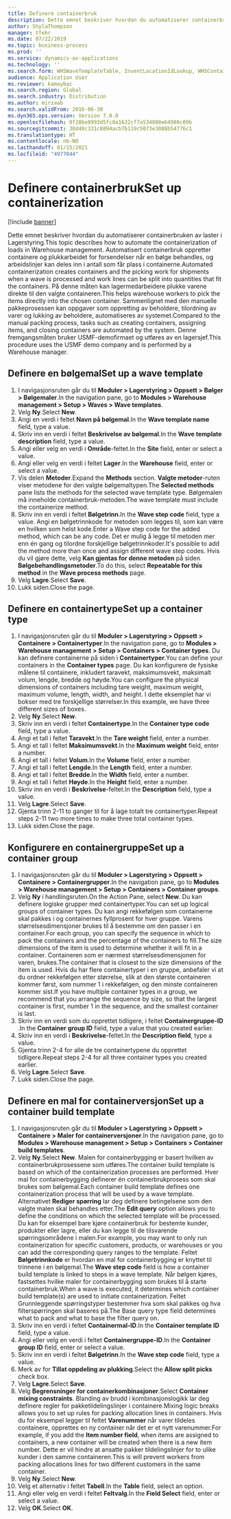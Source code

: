 ```yaml
---
title: Definere containerbruk
description: Dette emnet beskriver hvordan du automatiserer containerbruken av laster i Lagerstyring.
author: ShylaThompson
manager: tfehr
ms.date: 07/22/2019
ms.topic: business-process
ms.prod: ''
ms.service: dynamics-ax-applications
ms.technology: ''
ms.search.form: WHSWaveTemplateTable, InventLocationIdLookup, WHSContainerType, WHSContainerGroup, WHSContainerizationTable, WHSContainerizationBreak, WHSCreateContainerBreak, WHSContainerStructure, WHSContainerTable, WHSContainerizatonHistory, WHSContainerPackingPolicyChange, WHSManifestShipmentContainers, WHSAllowedContainerTypeGroup, WHSPostMethod, WHSContainerCreateDialog, WHSContainerCloseDiag, WHSContainer
audience: Application User
ms.reviewer: kamaybac
ms.search.region: Global
ms.search.industry: Distribution
ms.author: mirzaab
ms.search.validFrom: 2016-06-30
ms.dyn365.ops.version: Version 7.0.0
ms.openlocfilehash: 0f28be8993d5fc0a1632cf7a534808e64980c09b
ms.sourcegitcommit: 38d40c331c8894acb7b119c5073e3088b54776c1
ms.translationtype: HT
ms.contentlocale: nb-NO
ms.lasthandoff: 01/15/2021
ms.locfileid: "4977044"
---
```

# <a name="set-up-containerization"></a><span data-ttu-id="5d1d5-103">Definere containerbruk</span><span class="sxs-lookup"><span data-stu-id="5d1d5-103">Set up containerization</span></span>

[!include [banner](../../includes/banner.md)]

<span data-ttu-id="5d1d5-104">Dette emnet beskriver hvordan du automatiserer containerbruken av laster i Lagerstyring.</span><span class="sxs-lookup"><span data-stu-id="5d1d5-104">This topic describes how to automate the containerization of loads in Warehouse management.</span></span> <span data-ttu-id="5d1d5-105">Automatisert containerbruk oppretter containere og plukkarbeidet for forsendelser når en bølge behandles, og arbeidslinjer kan deles inn i antall som får plass i containerne.</span><span class="sxs-lookup"><span data-stu-id="5d1d5-105">Automated containerization creates containers and the picking work for shipments when a wave is processed and work lines can be split into quantities that fit the containers.</span></span> <span data-ttu-id="5d1d5-106">På denne måten kan lagermedarbeidere plukke varene direkte til den valgte containeren.</span><span class="sxs-lookup"><span data-stu-id="5d1d5-106">This helps warehouse workers to pick the items directly into the chosen container.</span></span> <span data-ttu-id="5d1d5-107">Sammenlignet med den manuelle pakkeprosessen kan oppgaver som oppretting av beholdere, tilordning av varer og lukking av beholdere, automatiseres av systemet.</span><span class="sxs-lookup"><span data-stu-id="5d1d5-107">Compared to the manual packing process, tasks such as creating containers, assigning items, and closing containers are automated by the system.</span></span> <span data-ttu-id="5d1d5-108">Denne fremgangsmåten bruker USMF-demofirmaet og utføres av en lagersjef.</span><span class="sxs-lookup"><span data-stu-id="5d1d5-108">This procedure uses the USMF demo company and is performed by a Warehouse manager.</span></span>


## <a name="set-up-a-wave-template"></a><span data-ttu-id="5d1d5-109">Definere en bølgemal</span><span class="sxs-lookup"><span data-stu-id="5d1d5-109">Set up a wave template</span></span>
1. <span data-ttu-id="5d1d5-110">I navigasjonsruten går du til **Moduler > Lagerstyring > Oppsett > Bølger > Bølgemaler**.</span><span class="sxs-lookup"><span data-stu-id="5d1d5-110">In the navigation pane, go to **Modules > Warehouse management > Setup > Waves > Wave templates**.</span></span>
2. <span data-ttu-id="5d1d5-111">Velg **Ny**.</span><span class="sxs-lookup"><span data-stu-id="5d1d5-111">Select **New**.</span></span>
3. <span data-ttu-id="5d1d5-112">Angi en verdi i feltet **Navn på bølgemal**.</span><span class="sxs-lookup"><span data-stu-id="5d1d5-112">In the **Wave template name** field, type a value.</span></span>
4. <span data-ttu-id="5d1d5-113">Skriv inn en verdi i feltet **Beskrivelse av bølgemal**.</span><span class="sxs-lookup"><span data-stu-id="5d1d5-113">In the **Wave template description** field, type a value.</span></span>
5. <span data-ttu-id="5d1d5-114">Angi eller velg en verdi i **Område**-feltet.</span><span class="sxs-lookup"><span data-stu-id="5d1d5-114">In the **Site** field, enter or select a value.</span></span>
6. <span data-ttu-id="5d1d5-115">Angi eller velg en verdi i feltet **Lager**.</span><span class="sxs-lookup"><span data-stu-id="5d1d5-115">In the **Warehouse** field, enter or select a value.</span></span>
7. <span data-ttu-id="5d1d5-116">Vis delen **Metoder**.</span><span class="sxs-lookup"><span data-stu-id="5d1d5-116">Expand the **Methods** section.</span></span> <span data-ttu-id="5d1d5-117">**Valgte metoder**-ruten viser metodene for den valgte bølgemaltypen.</span><span class="sxs-lookup"><span data-stu-id="5d1d5-117">The **Selected methods** pane lists the methods for the selected wave template type.</span></span> <span data-ttu-id="5d1d5-118">Bølgemalen må inneholde containerbruk-metoden.</span><span class="sxs-lookup"><span data-stu-id="5d1d5-118">The wave template must include the containerize method.</span></span>  
8. <span data-ttu-id="5d1d5-119">Skriv inn en verdi i feltet **Bølgetrinn**.</span><span class="sxs-lookup"><span data-stu-id="5d1d5-119">In the **Wave step code** field, type a value.</span></span> <span data-ttu-id="5d1d5-120">Angi en bølgetrinnkode for metoden som legges til, som kan være en hvilken som helst kode.</span><span class="sxs-lookup"><span data-stu-id="5d1d5-120">Enter a Wave step code for the added method, which can be any code.</span></span> <span data-ttu-id="5d1d5-121">Det er mulig å legge til metoden mer enn én gang og tilordne forskjellige bølgetrinnkoder.</span><span class="sxs-lookup"><span data-stu-id="5d1d5-121">It's possible to add the method more than once and assign different wave step codes.</span></span> <span data-ttu-id="5d1d5-122">Hvis du vil gjøre dette, velg **Kan gjentas for denne metoden** på siden **Bølgebehandlingsmetoder**.</span><span class="sxs-lookup"><span data-stu-id="5d1d5-122">To do this, select **Repeatable for this method** in the **Wave process methods** page.</span></span>  
9. <span data-ttu-id="5d1d5-123">Velg **Lagre**.</span><span class="sxs-lookup"><span data-stu-id="5d1d5-123">Select **Save**.</span></span>
10. <span data-ttu-id="5d1d5-124">Lukk siden.</span><span class="sxs-lookup"><span data-stu-id="5d1d5-124">Close the page.</span></span>

## <a name="set-up-a-container-type"></a><span data-ttu-id="5d1d5-125">Definere en containertype</span><span class="sxs-lookup"><span data-stu-id="5d1d5-125">Set up a container type</span></span>
1. <span data-ttu-id="5d1d5-126">I navigasjonsruten går du til **Moduler > Lagerstyring > Oppsett > Containere > Containertyper**.</span><span class="sxs-lookup"><span data-stu-id="5d1d5-126">In the navigation pane, go to **Modules > Warehouse management > Setup > Containers > Container types**.</span></span> <span data-ttu-id="5d1d5-127">Du kan definere containerne på siden i **Containertyper**.</span><span class="sxs-lookup"><span data-stu-id="5d1d5-127">You can define your containers in the **Container types** page.</span></span> <span data-ttu-id="5d1d5-128">Du kan konfigurere de fysiske målene til containere, inkludert taravekt, maksimumsvekt, maksimalt volum, lengde, bredde og høyde.</span><span class="sxs-lookup"><span data-stu-id="5d1d5-128">You can configure the physical dimensions of containers including tare weight, maximum weight, maximum volume, length, width, and height.</span></span> <span data-ttu-id="5d1d5-129">I dette eksemplet har vi bokser med tre forskjellige størrelser.</span><span class="sxs-lookup"><span data-stu-id="5d1d5-129">In this example, we have three different sizes of boxes.</span></span>  
2. <span data-ttu-id="5d1d5-130">Velg **Ny**.</span><span class="sxs-lookup"><span data-stu-id="5d1d5-130">Select **New**.</span></span>
3. <span data-ttu-id="5d1d5-131">Skriv inn en verdi i feltet **Containertype**.</span><span class="sxs-lookup"><span data-stu-id="5d1d5-131">In the **Container type code** field, type a value.</span></span>
4. <span data-ttu-id="5d1d5-132">Angi et tall i feltet **Taravekt**.</span><span class="sxs-lookup"><span data-stu-id="5d1d5-132">In the **Tare weight** field, enter a number.</span></span>
5. <span data-ttu-id="5d1d5-133">Angi et tall i feltet **Maksimumsvekt**.</span><span class="sxs-lookup"><span data-stu-id="5d1d5-133">In the **Maximum weight** field, enter a number.</span></span>
6. <span data-ttu-id="5d1d5-134">Angi et tall i feltet **Volum**.</span><span class="sxs-lookup"><span data-stu-id="5d1d5-134">In the **Volume** field, enter a number.</span></span>
7. <span data-ttu-id="5d1d5-135">Angi et tall i feltet **Lengde**.</span><span class="sxs-lookup"><span data-stu-id="5d1d5-135">In the **Length** field, enter a number.</span></span>
8. <span data-ttu-id="5d1d5-136">Angi et tall i feltet **Bredde**.</span><span class="sxs-lookup"><span data-stu-id="5d1d5-136">In the **Width** field, enter a number.</span></span>
9. <span data-ttu-id="5d1d5-137">Angi et tall i feltet **Høyde**.</span><span class="sxs-lookup"><span data-stu-id="5d1d5-137">In the **Height** field, enter a number.</span></span>
10. <span data-ttu-id="5d1d5-138">Skriv inn en verdi i **Beskrivelse**-feltet.</span><span class="sxs-lookup"><span data-stu-id="5d1d5-138">In the **Description** field, type a value.</span></span>
11. <span data-ttu-id="5d1d5-139">Velg **Lagre**.</span><span class="sxs-lookup"><span data-stu-id="5d1d5-139">Select **Save**.</span></span>
13. <span data-ttu-id="5d1d5-140">Gjenta trinn 2-11 to ganger til for å lage totalt tre containertyper.</span><span class="sxs-lookup"><span data-stu-id="5d1d5-140">Repeat steps 2-11 two more times to make three total container types.</span></span>
14. <span data-ttu-id="5d1d5-141">Lukk siden.</span><span class="sxs-lookup"><span data-stu-id="5d1d5-141">Close the page.</span></span>

## <a name="set-up-a-container-group"></a><span data-ttu-id="5d1d5-142">Konfigurere en containergruppe</span><span class="sxs-lookup"><span data-stu-id="5d1d5-142">Set up a container group</span></span>
1. <span data-ttu-id="5d1d5-143">I navigasjonsruten går du til **Moduler > Lagerstyring > Oppsett > Containere > Containergrupper**.</span><span class="sxs-lookup"><span data-stu-id="5d1d5-143">In the navigation pane, go to **Modules > Warehouse management > Setup > Containers > Container groups**.</span></span>
2. <span data-ttu-id="5d1d5-144">Velg **Ny** i handlingsruten.</span><span class="sxs-lookup"><span data-stu-id="5d1d5-144">On the Action Pane, select **New**.</span></span> <span data-ttu-id="5d1d5-145">Du kan definere logiske grupper med containertyper.</span><span class="sxs-lookup"><span data-stu-id="5d1d5-145">You can set up logical groups of container types.</span></span> <span data-ttu-id="5d1d5-146">Du kan angi rekkefølgen som containerne skal pakkes i og containernes fyllprosent for hver gruppe. Varens størrelsesdimensjoner brukes til å bestemme om den passer i en container.</span><span class="sxs-lookup"><span data-stu-id="5d1d5-146">For each group, you can specify the sequence in which to pack the containers and the percentage of the containers to fill.The size dimensions of the item is used to determine whether it will fit in a container.</span></span> <span data-ttu-id="5d1d5-147">Containeren som er nærmest størrelsesdimensjonen for varen, brukes.</span><span class="sxs-lookup"><span data-stu-id="5d1d5-147">The container that is closest to the size dimensions of the item is used.</span></span> <span data-ttu-id="5d1d5-148">Hvis du har flere containertyper i en gruppe, anbefaler vi at du ordner rekkefølgen etter størrelse, slik at den største containeren kommer først, som nummer 1 i rekkefølgen, og den minste containeren kommer sist.</span><span class="sxs-lookup"><span data-stu-id="5d1d5-148">If you have multiple container types in a group, we recommend that you arrange the sequence by size, so that the largest container is first, number 1 in the sequence, and the smallest container is last.</span></span>    
3. <span data-ttu-id="5d1d5-149">Skriv inn en verdi som du opprettet tidligere, i feltet **Containergruppe-ID** .</span><span class="sxs-lookup"><span data-stu-id="5d1d5-149">In the **Container group ID** field, type a value that you created earlier.</span></span>
4. <span data-ttu-id="5d1d5-150">Skriv inn en verdi i **Beskrivelse**-feltet.</span><span class="sxs-lookup"><span data-stu-id="5d1d5-150">In the **Description field**, type a value.</span></span>
5. <span data-ttu-id="5d1d5-151">Gjenta trinn 2-4 for alle de tre containertypene du opprettet tidligere.</span><span class="sxs-lookup"><span data-stu-id="5d1d5-151">Repeat steps 2-4 for all three container types you created earlier.</span></span>
6. <span data-ttu-id="5d1d5-152">Velg **Lagre**.</span><span class="sxs-lookup"><span data-stu-id="5d1d5-152">Select **Save**.</span></span>
7. <span data-ttu-id="5d1d5-153">Lukk siden.</span><span class="sxs-lookup"><span data-stu-id="5d1d5-153">Close the page.</span></span>

## <a name="set-up-a-container-build-template"></a><span data-ttu-id="5d1d5-154">Definere en mal for containerversjon</span><span class="sxs-lookup"><span data-stu-id="5d1d5-154">Set up a container build template</span></span>
1. <span data-ttu-id="5d1d5-155">I navigasjonsruten går du til **Moduler > Lagerstyring > Oppsett > Containere > Maler for containerversjoner**.</span><span class="sxs-lookup"><span data-stu-id="5d1d5-155">In the navigation pane, go to **Modules > Warehouse management > Setup > Containers > Container build templates**.</span></span>
2. <span data-ttu-id="5d1d5-156">Velg **Ny**.</span><span class="sxs-lookup"><span data-stu-id="5d1d5-156">Select **New**.</span></span> <span data-ttu-id="5d1d5-157">Malen for containerbygging er basert hvilken av containerbrukprosessene som utføres.</span><span class="sxs-lookup"><span data-stu-id="5d1d5-157">The container build template is based on which of the containerization processes are performed.</span></span> <span data-ttu-id="5d1d5-158">Hver mal for containerbygging definerer én containerbrukprosess som skal brukes som bølgemal.</span><span class="sxs-lookup"><span data-stu-id="5d1d5-158">Each container build template defines one containerization process that will be used by a wave template.</span></span> <span data-ttu-id="5d1d5-159">Alternativet **Rediger spørring** lar deg definere betingelsene som den valgte malen skal behandles etter.</span><span class="sxs-lookup"><span data-stu-id="5d1d5-159">The **Edit query** option allows you to define the conditions on which the selected template will be processed.</span></span> <span data-ttu-id="5d1d5-160">Du kan for eksempel bare kjøre containerbruk for bestemte kunder, produkter eller lagre, eller du kan legge til de tilsvarende spørringsområdene i malen.</span><span class="sxs-lookup"><span data-stu-id="5d1d5-160">For example, you may want to only run containerization for specific customers, products, or warehouses or you can add the corresponding query ranges to the template.</span></span> <span data-ttu-id="5d1d5-161">Feltet **Bølgetrinnkode** er hvordan en mal for containerbygging er knyttet til trinnene i en bølgemal.</span><span class="sxs-lookup"><span data-stu-id="5d1d5-161">The **Wave step code** field is how a container build template is linked to steps in a wave template.</span></span> <span data-ttu-id="5d1d5-162">Når bølgen kjøres, fastsettes hvilke maler for containerbygging som brukes til å starte containerbruk.</span><span class="sxs-lookup"><span data-stu-id="5d1d5-162">When a wave is executed, it determines which container build template(s) are used to initiate containerization.</span></span> <span data-ttu-id="5d1d5-163">Feltet Grunnleggende spørringstyper bestemmer hva som skal pakkes og hva filterspørringen skal baseres på.</span><span class="sxs-lookup"><span data-stu-id="5d1d5-163">The Base query type field determines what to pack and what to base the filter query on.</span></span> 
3. <span data-ttu-id="5d1d5-164">Skriv inn en verdi i feltet **Containermal-ID**.</span><span class="sxs-lookup"><span data-stu-id="5d1d5-164">In the **Container template ID** field, type a value.</span></span>
4. <span data-ttu-id="5d1d5-165">Angi eller velg en verdi i feltet **Containergruppe-ID**.</span><span class="sxs-lookup"><span data-stu-id="5d1d5-165">In the **Container group ID** field, enter or select a value.</span></span>
5. <span data-ttu-id="5d1d5-166">Skriv inn en verdi i feltet **Bølgetrinn**.</span><span class="sxs-lookup"><span data-stu-id="5d1d5-166">In the **Wave step code** field, type a value.</span></span>
6. <span data-ttu-id="5d1d5-167">Merk av for **Tillat oppdeling av plukking**.</span><span class="sxs-lookup"><span data-stu-id="5d1d5-167">Select the **Allow split picks** check box.</span></span>
7. <span data-ttu-id="5d1d5-168">Velg **Lagre**.</span><span class="sxs-lookup"><span data-stu-id="5d1d5-168">Select **Save**.</span></span>
8. <span data-ttu-id="5d1d5-169">Velg **Begrensninger for containerkombinasjoner**.</span><span class="sxs-lookup"><span data-stu-id="5d1d5-169">Select **Container mixing constraints**.</span></span> <span data-ttu-id="5d1d5-170">Blanding av brudd i kombinasjonslogikk lar deg definere regler for pakketildelingslinjer i containere.</span><span class="sxs-lookup"><span data-stu-id="5d1d5-170">Mixing logic breaks allows you to set up rules for packing allocation lines in containers.</span></span> <span data-ttu-id="5d1d5-171">Hvis du for eksempel legger til feltet **Varenummer** når varer tildeles containere, opprettes en ny container når det er et nytt varenummer.</span><span class="sxs-lookup"><span data-stu-id="5d1d5-171">For example, if you add the **Item number field**, when items are assigned to containers, a new container will be created when there is a new item number.</span></span> <span data-ttu-id="5d1d5-172">Dette er vil hindre at ansatte pakker tildelingslinjer for to ulike kunder i den samme containeren.</span><span class="sxs-lookup"><span data-stu-id="5d1d5-172">This is will prevent workers from packing allocations lines for two different customers in the same container.</span></span>  
9. <span data-ttu-id="5d1d5-173">Velg **Ny**.</span><span class="sxs-lookup"><span data-stu-id="5d1d5-173">Select **New**.</span></span>
10. <span data-ttu-id="5d1d5-174">Velg et alternativ i feltet **Tabell**.</span><span class="sxs-lookup"><span data-stu-id="5d1d5-174">In the **Table** field, select an option.</span></span>
11. <span data-ttu-id="5d1d5-175">Angi eller velg en verdi i feltet **Feltvalg**.</span><span class="sxs-lookup"><span data-stu-id="5d1d5-175">In the **Field Select** field, enter or select a value.</span></span>
12. <span data-ttu-id="5d1d5-176">Velg **OK**.</span><span class="sxs-lookup"><span data-stu-id="5d1d5-176">Select **OK**.</span></span>

